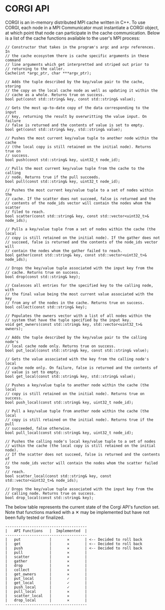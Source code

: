 CORGI API
===============

CORGI is an in-memory distributed MPI cache written in C++. To use CORGI, each
node in a MPI Communicator must instantiate a CORGI object, at which point that
node can participate in the cache communication. Below is a list of the cache
functions available to the user's MPI process:

    // Constructor that takes in the program's argc and argv references. In
    // the cache ecosystem there is cache specific arguments in these command
    // line arguments which get interpretted and striped out prior to
    // returning to the caller.
    Cache(int *argc_ptr, char ***argv_ptr);

    // Adds the tuple described by the key/value pair to the cache, storing
    // the copy on the local cache node as well as updating it within the
    // cache as a whole. Returns true on success.
    bool put(const std::string& key, const std::string& value);

    // Gets the most up-to-date copy of the data corresponding to the input
    // key, returning the result by overwritting the value input. On failure
    // false is returned and the contents of value is set to empty.
    bool get(const std::string& key, std::string& value);

    // Pushes the most current key/value tuple to another node within the cache
    // (the local copy is still retained on the initial node). Returns true on
    // success.
    bool push(const std::string& key, uint32_t node_id);

    // Pulls the most current key/value tuple from the cache to the calling
    // node. Returns true if the pull succeeds.
    bool pull(const std::string& key, uint32_t node_id);

    // Pushes the most current key/value tuple to a set of nodes within the
    // cache. If the scatter does not succeed, false is returned and the
    // contents of the node_ids vector will contain the nodes whom the scatter
    // filed to reach.
    bool scatter(const std::string& key, const std::vector<uint32_t>& node_ids);

    // Pulls a key/value tuple from a set of nodes within the cache (the local
    // copy is still retained on the initial node). If the gather does not
    // succeed, false is returned and the contents of the node_ids vector will
    // contain the nodes whom the gather failed to reach.
    bool gather(const std::string& key, const std::vector<uint32_t>& node_ids);

    // Drops the key/value tuple associated with the input key from the
    // cache. Returns true on success.
    bool drop(const std::string& key);

    // Coalesces all entries for the specified key to the calling node, with
    // the final value being the most current value associated with the key
    // from any of the nodes in the cache. Returns true on success.
    bool collect(const std::string& key);

    // Populates the owners vector with a list of all nodes within the
    // system that have the tuple specified by the input key.
    void get_owners(const std::string& key, std::vector<uint32_t>& owners);

    // Adds the tuple described by the key/value pair to the calling node's
    // local cache node only. Returns true on success.
    bool put_local(const std::string& key, const std::string& value);

    // Gets the value associated with the key from the calling node's local
    // cache node only. On failure, false is returned and the contents of
    // value is set to empty.
    bool get_local(const std::string& key, std::string& value);

    // Pushes a key/value tuple to another node within the cache (the local
    // copy is still retained on the initial node). Returns true on success.
    bool push_local(const std::string& key, uint32_t node_id);

    // Pull a key/value tuple from another node within the cache (the local
    // copy is still retained on the initial node). Returns true if the pull
    // succeeded, false otherwise.
    bool pull_local(const std::string& key, uint32_t node_id);

    // Pushes the calling node's local key/value tuple to a set of nodes
    // within the cache (the local copy is still retained on the initial node).
    // If the scatter does not succeed, false is returned and the contents of
    // the node_ids vector will contain the nodes whom the scatter failed to
    // reach.
    bool scatter_local(const std::string& key, const std::vector<uint32_t>& node_ids);

    // Drops the key/value tuple associated with the input key from the
    // calling node. Returns true on success.
    bool drop_local(const std::string& key);


The below table represents the current state of the Corgi API's function set.
Note that functions marked with a ✕ may be implemented but have not been fully
tested or finalized.

    -------------------------------------
    |   API Functions   |  Implemented  |
    -------------------------------------
    |   put             |       ✕       | <-- Decided to roll back
    |   get             |       ✕       | <-- Decided to roll back
    |   push            |       ✕       | <-- Decided to roll back
    |   pull            |       ✕       |
    |   scatter         |       ✕       |
    |   gather          |       ✕       |
    |   drop            |       ✕       |
    |   collect         |       ✕       |
    |   get_owners      |       ✕       |
    |   put_local       |       ✓       |
    |   get_local       |       ✓       |
    |   push_local      |       ✓       |
    |   pull_local      |       ✕       |
    |   scatter_local   |       ✕       |
    |   drop_local      |       ✕       |
    -------------------------------------

